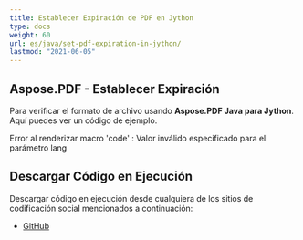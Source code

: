 ```yaml
---
title: Establecer Expiración de PDF en Jython
type: docs
weight: 60
url: es/java/set-pdf-expiration-in-jython/
lastmod: "2021-06-05"
---
```


## Aspose.PDF - Establecer Expiración

Para verificar el formato de archivo usando **Aspose.PDF Java para Jython**. Aquí puedes ver un código de ejemplo.

Error al renderizar macro 'code' : Valor inválido especificado para el parámetro lang

## Descargar Código en Ejecución

Descargar código en ejecución desde cualquiera de los sitios de codificación social mencionados a continuación:

- [GitHub](https://github.com/aspose-pdf/Aspose.PDF-for-Java/releases)